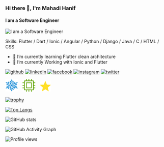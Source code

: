 ### Hi there 👋, I'm Mahadi Hanif
#### I am a Software Engineer
![I am a Software Engineer](https://media-exp1.licdn.com/dms/image/C5603AQFRoKbjh6FtJA/profile-displayphoto-shrink_200_200/0/1634710856987?e=1648080000&v=beta&t=sHA0zsw6tiwsU0DChlT5IYlk5gp92CFhm0-UwLRmZ78)


Skills: Flutter / Dart / Ionic / Angular / Python / Django / Java / C / HTML / CSS

- 🔭 I’m currently learning Flutter clean architecture  
- 🌱 I’m currently Working with Ionic and Flutter 


[<img src='https://cdn.jsdelivr.net/npm/simple-icons@3.0.1/icons/github.svg' alt='github' height='40'>](https://github.com/mahadihanif)  [<img src='https://cdn.jsdelivr.net/npm/simple-icons@3.0.1/icons/linkedin.svg' alt='linkedin' height='40'>](https://www.linkedin.com/in/mahadihanif/)  [<img src='https://cdn.jsdelivr.net/npm/simple-icons@3.0.1/icons/facebook.svg' alt='facebook' height='40'>](https://www.facebook.com/mahadihasanhanif)  [<img src='https://cdn.jsdelivr.net/npm/simple-icons@3.0.1/icons/instagram.svg' alt='instagram' height='40'>](https://www.instagram.com/mahadi_hanif/)  [<img src='https://cdn.jsdelivr.net/npm/simple-icons@3.0.1/icons/twitter.svg' alt='twitter' height='40'>](https://twitter.com/mahadihanif_)  

<a href='https://archiveprogram.github.com/'><img src='https://raw.githubusercontent.com/acervenky/animated-github-badges/master/assets/acbadge.gif' width='40' height='40'></a> <a href='https://docs.github.com/en/developers'><img src='https://raw.githubusercontent.com/acervenky/animated-github-badges/master/assets/devbadge.gif' width='40' height='40'></a> <a href='https://stars.github.com/'><img src='https://raw.githubusercontent.com/acervenky/animated-github-badges/master/assets/starbadge.gif' width='35' height='35'></a> 

[![trophy](https://github-profile-trophy.vercel.app/?username=mahadihanif)](https://github.com/ryo-ma/github-profile-trophy)

[![Top Langs](https://github-readme-stats.vercel.app/api/top-langs/?username=mahadihanif)](https://github.com/anuraghazra/github-readme-stats)

![GitHub stats](https://github-readme-stats.vercel.app/api?username=mahadihanif&show_icons=true)  

![GitHub Activity Graph](https://activity-graph.herokuapp.com/graph?username=mahadihanif)  

![Profile views](https://gpvc.arturio.dev/mahadihanif)  
